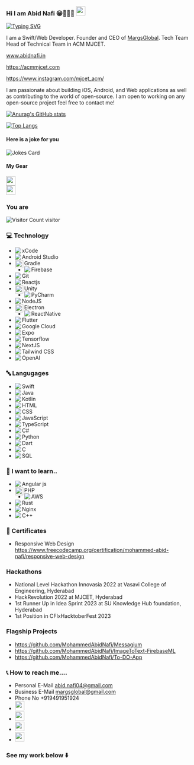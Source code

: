 ### Hi I am Abid Nafi 😁🧑🏻‍💻 <img src="https://media.giphy.com/media/hvRJCLFzcasrR4ia7z/giphy.gif" width="25px">

[![Typing SVG](https://readme-typing-svg.demolab.com?font=Fira+Code&duration=2500&pause=500&color=1144B3&width=435&lines=Swift+Developer;Frontend+Engineer;Android+Developer;Student;CEO+of+MargsGlobal)](https://git.io/typing-svg)

I am a Swift/Web Developer. Founder and CEO of <a href="https://www.margsglobal.com" target="_blank">MargsGlobal</a>. Tech Team Head of Technical Team in ACM MJCET.

www.abidnafi.in

https://acmmjcet.com

https://www.instagram.com/mjcet_acm/

I am passionate about building iOS, Android, and Web applications as well as contributing to the world of open-source. I am open to working on any open-source project feel free to contact me!

[![Anurag's GitHub stats](https://github-readme-stats.vercel.app/api?username=MohammedAbidNafi&show_icons=true&theme=dracula)](https://github.com/anuraghazra/github-readme-stats)

[![Top Langs](https://github-readme-stats.vercel.app/api/top-langs/?username=MohammedAbidNafi&layout=compact&theme=dracula)](https://github.com/anuraghazra/github-readme-stats)


#### Here is a joke for you 

![Jokes Card](https://readme-jokes.vercel.app/api?hideBorder)

#### My Gear
<a href="https://www.linkedin.com/in/margs-global-0239b01b1/"><img src="https://img.shields.io/badge/Apple-Macbook Air M2-999999?style=for-the-badge&logo=apple&logoColor=white" height=25></a>                                
<a href="https://www.linkedin.com/in/margs-global-0239b01b1/"><img src="https://img.shields.io/badge/Dell-G3-0076CE?style=for-the-badge&logo=dell&logoColor=white" height=25></a>



### You are

![Visitor Count](https://profile-counter.glitch.me/MohammedAbidNafi/count.svg)  visitor



### 💻 Technology
* <img align="left" src="https://img.icons8.com/color/22/000000/xcode.png"/> xCode
* <img align="left" src="https://img.icons8.com/color/22/000000/android-studio--v3.png"/> Android Studio
* <img align="left" alt="Abid | pub" width="22px" src="https://cdn.jsdelivr.net/npm/simple-icons@v3/icons/gradle.svg" /> Gradle 
* <img align="left" src="https://img.icons8.com/color/22/000000/firebase.png"/> Firebase
* <img align="left" src="https://img.icons8.com/color/22/000000/git.png"/> Git
* <img align="left" src="https://img.icons8.com/color/22/000000/react-native.png"/> Reactjs
* <img align="left" width="22px" src="https://cdn.jsdelivr.net/npm/simple-icons@v3/icons/unity.svg" /> Unity
* <img align="left" src="https://img.icons8.com/color/22/000000/pycharm.png"/> PyCharm
* <img align="left" src="https://img.icons8.com/color/22/000000/nodejs.png"/> NodeJS
* <img align="left" width="22px" src="https://cdn.jsdelivr.net/npm/simple-icons@v3/icons/electron.svg" /> Electron
* <img align="left" src="https://img.icons8.com/color/22/000000/react-native.png"/> ReactNative
* <img align="left" src="https://img.icons8.com/color/22/000000/flutter.png"/> Flutter
* <img align="left" src="https://img.icons8.com/color/22/000000/google-cloud.png"/> Google Cloud
* <img align="left" src="https://img.icons8.com/color/22/000000/expo.png"/> Expo
* <img align="left" src="https://img.icons8.com/color/22/000000/tensorflow.png"/> Tensorflow
* <img align="left" src="https://img.icons8.com/color/22/000000/nextjs"/> NextJS
* <img align="left" src="https://img.icons8.com/color/22/000000/tailwindcss"/> Tailwind CSS
* <img align="left" src="https://img.icons8.com/color/22/000000/chatgpt"/> OpenAI
  



### 🔤 Langugages
* <img align="left" src="https://img.icons8.com/color/22/000000/swift.png"/> Swift
* <img align="left" src="https://img.icons8.com/color/22/000000/java-coffee-cup-logo--v2.png"/> Java
* <img align="left" src="https://img.icons8.com/color/22/000000/kotlin.png"/> Kotlin
* <img align="left" src="https://img.icons8.com/color/22/000000/html-5--v1.png"/> HTML
* <img align="left" src="https://img.icons8.com/color/22/000000/css3.png"/> CSS
* <img align="left" src="https://img.icons8.com/color/22/000000/javascript--v1.png"/> JavaScript
* <img align="left" src="https://img.icons8.com/color/22/000000/typescript"/> TypeScript
* <img align="left" src="https://img.icons8.com/color/22/000000/c-sharp-logo.png"/> C#
* <img align="left" src="https://img.icons8.com/color/22/000000/python--v1.png"/> Python
* <img align="left" src="https://img.icons8.com/color/22/000000/dart.png"/> Dart
* <img align="left" src="https://img.icons8.com/color/22/000000/c-programming.png"/> C
* <img align="left" src="https://img.icons8.com/color/22/000000/sql.png"/> SQL


### 🏫 I want to learn..

* <img align="left" src="https://img.icons8.com/color/22/000000/angularjs.png"/> Angular js
* <img align="left" width="22px" src="https://cdn.jsdelivr.net/npm/simple-icons@v3/icons/php.svg" /> PHP
* <img align="left" src="https://img.icons8.com/color/22/000000/amazon-web-services.png"/> AWS
* <img align="left" src="https://img.icons8.com/color/22/000000/rust-programming-language.png"/> Rust
* <img align="left" src="https://img.icons8.com/color/22/000000/nginx.png"/> Nginx
* <img align="left" src="https://img.icons8.com/color/22/000000/c-plus-plus-logo.png"/> C++



### 📜 Certificates
* Responsive Web Design https://www.freecodecamp.org/certification/mohammed-abid-nafi/responsive-web-design

### Hackathons 
* National Level Hackathon Innovasia 2022 at Vasavi College of Engineering, Hyderabad
* HackRevolution 2022 at MJCET, Hyderabad
* 1st Runner Up in Idea Sprint 2023 at SU Knowledge Hub foundation, Hyderabad
* 1st Position in CFIxHacktoberFest 2023 

### Flagship Projects

* https://github.com/MohammedAbidNafi/Messagium
* https://github.com/MohammedAbidNafi/ImageToText-FirebaseML
* https://github.com/MohammedAbidNafi/To-DO-App

### 📞 How to reach me....
* Personal E-Mail abid.nafi04@gmail.com
* Business E-Mail margsglobal@gmail.com
* Phone No +919491951924
* <a href="https://www.linkedin.com/in/margs-global-0239b01b1/"><img src="https://img.shields.io/badge/linkedin-%230077B5.svg?&style=for-the-badge&logo=linkedin&logoColor=white" height=25></a>
* <a href="https://www.reddit.com/user/AbidNafi"><img src="https://img.shields.io/badge/Reddit-FF4500?style=for-the-badge&logo=reddit&logoColor=white" height=25></a>
* <a href="https://stackoverflow.com/users/13620323/mohammed-abid-nafi"><img src="https://img.shields.io/badge/Stack_Overflow-FE7A16?style=for-the-badge&logo=stack-overflow&logoColor=white" height=25></a>
* <a href="https://www.instagram.com/md_abid_nafi/"><img src="https://img.shields.io/badge/Instagram-bc2a8d?style=for-the-badge&logo=instagram&logoColor=white" height=25></a>





### See my work below   ⬇️



<!--
**MohammedAbidNafi/MohammedAbidNafi** is a ✨ _special_ ✨ repository because its `README.md` (this file) appears on your GitHub profile.

Here are some ideas to get you started:

- 🔭 I’m currently working on ...
- 🌱 I’m currently learning ...
- 👯 I’m looking to collaborate on ...
- 🤔 I’m looking for help with ...
- 💬 Ask me about ...
- 📫 How to reach me: ...
- 😄 Pronouns: ...
- ⚡ Fun fact: ...
-->
